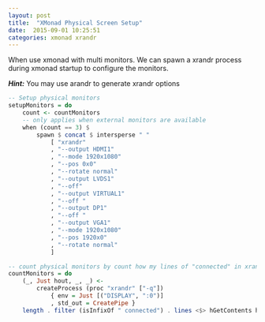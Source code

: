 ```yaml
---
layout: post
title:  "XMonad Physical Screen Setup"
date:  2015-09-01 10:25:51
categories: xmonad xrandr
--- 
```


When use xmonad with multi monitors. We can spawn a xrandr process during xmonad startup to configure the monitors.

***Hint:*** You may use arandr to generate xrandr options

```haskell
-- Setup physical monitors
setupMonitors = do
    count <- countMonitors 
    -- only applies when external monitors are available
    when (count == 3) $
        spawn $ concat $ intersperse " "
            [ "xrandr"
            , "--output HDMI1"
            , "--mode 1920x1080"
            , "--pos 0x0"
            , "--rotate normal"
            , "--output LVDS1"
            , "--off"
            , "--output VIRTUAL1"
            , "--off "
            , "--output DP1"
            , "--off "
            , "--output VGA1"
            , "--mode 1920x1080"
            , "--pos 1920x0"
            , "--rotate normal"
            ]

-- count physical monitors by count how my lines of "connected" in xrandr standard output
countMonitors = do
    (_, Just hout, _, _) <-
        createProcess (proc "xrandr" ["-q"]) 
            { env = Just [("DISPLAY", ":0")]
            , std_out = CreatePipe }
    length . filter (isInfixOf " connected") . lines <$> hGetContents hout
```


